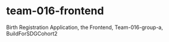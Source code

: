# team-016-frontend
Birth Registration Application, the Frontend, Team-016-group-a, BuildForSDGCohort2
